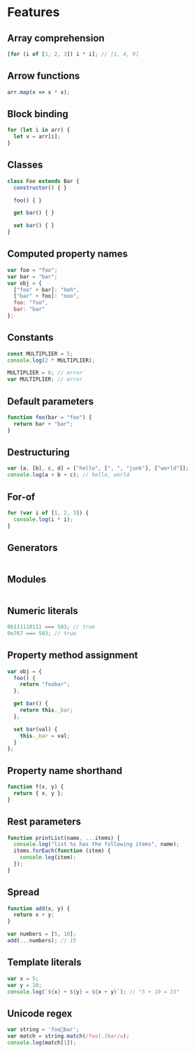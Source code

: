 # Features

## Array comprehension

```javascript
[for (i of [1, 2, 3]) i * i]; // [1, 4, 9]
```

## Arrow functions

```javascript
arr.map(x => x * x);
```

## Block binding

```javascript
for (let i in arr) {
  let v = arr[i];
}
```

## Classes

```javascript
class Foo extends Bar {
  constructor() { }

  foo() { }

  get bar() { }

  set bar() { }
}
```

## Computed property names

```javascript
var foo = "foo";
var bar = "bar";
var obj = {
  ["foo" + bar]: "heh",
  ["bar" + foo]: "noo",
  foo: "foo",
  bar: "bar"
};
```

## Constants

```javascript
const MULTIPLIER = 5;
console.log(2 * MULTIPLIER);

MULTIPLIER = 6; // error
var MULTIPLIER; // error
```

## Default parameters

```javascript
function foo(bar = "foo") {
  return bar + "bar";
}
```

## Destructuring

```javascript
var [a, [b], c, d] = ["hello", [", ", "junk"], ["world"]];
console.log(a + b + c); // hello, world
```

## For-of

```javascript
for (var i of [1, 2, 3]) {
  console.log(i * i);
}
```

## Generators

```javascript
```

## Modules

```javascript
```

## Numeric literals

```javascript
0b111110111 === 503; // true
0o767 === 503; // true
```

## Property method assignment

```javascript
var obj = {
  foo() {
    return "foobar";
  },

  get bar() {
    return this._bar;
  },

  set bar(val) {
    this._bar = val;
  }
};
```

## Property name shorthand

```javascript
function f(x, y) {
  return { x, y };
}
```

## Rest parameters

```javascript
function printList(name, ...items) {
  console.log("list %s has the following items", name);
  items.forEach(function (item) {
    console.log(item);
  });
}
```

## Spread

```javascript
function add(x, y) {
  return x + y;
}

var numbers = [5, 10];
add(...numbers); // 15
```

## Template literals

```javascript
var x = 5;
var y = 10;
console.log(`${x} + ${y} = ${x + y}`); // "5 + 10 = 15"
```

## Unicode regex

```javascript
var string = 'foo💩bar';
var match = string.match(/foo(.)bar/u);
console.log(match[1]);
```
